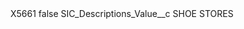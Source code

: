 <?xml version="1.0" encoding="UTF-8"?>
<CustomMetadata xmlns="http://soap.sforce.com/2006/04/metadata" xmlns:xsi="http://www.w3.org/2001/XMLSchema-instance" xmlns:xsd="http://www.w3.org/2001/XMLSchema">
    <label>X5661</label>
    <protected>false</protected>
    <values>
        <field>SIC_Descriptions_Value__c</field>
        <value xsi:type="xsd:string">SHOE STORES</value>
    </values>
</CustomMetadata>
